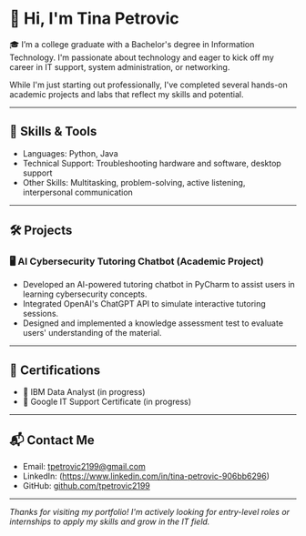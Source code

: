 # 👋 Hi, I'm Tina Petrovic

🎓 I’m a college graduate with a Bachelor's degree in Information Technology. I'm passionate about technology and eager to kick off my career in IT support, system administration, or networking.

While I'm just starting out professionally, I've completed several hands-on academic projects and labs that reflect my skills and potential.

---

## 💼 Skills & Tools
- Languages: Python, Java 
- Technical Support: Troubleshooting hardware and software, desktop support
- Other Skills: Multitasking, problem-solving, active listening, interpersonal communication

---

## 🛠️ Projects

### 🖥️ AI Cybersecurity Tutoring Chatbot (Academic Project)
- Developed an AI-powered tutoring chatbot in PyCharm to assist users in learning cybersecurity concepts.
- Integrated OpenAI's ChatGPT API to simulate interactive tutoring sessions.
- Designed and implemented a knowledge assessment test to evaluate users' understanding of the material.

---

## 📜 Certifications
- 📌 IBM Data Analyst (in progress)  
- 📌 Google IT Support Certificate (in progress)  

---

## 📬 Contact Me
- Email: tpetrovic2199@gmail.com  
- LinkedIn: (https://www.linkedin.com/in/tina-petrovic-906bb6296)
- GitHub: [github.com/tpetrovic2199](https://github.com/tpetrovic2199)

---

_Thanks for visiting my portfolio! I'm actively looking for entry-level roles or internships to apply my skills and grow in the IT field._
